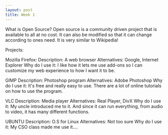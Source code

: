 ```yaml
---
layout: post
title: Week 1
---
```



What is Open Source?
Open source is a community driven project that is available to all at no cost.  It can also be modified so that it can change according to ones need.  It is very similar to Wikipedia!

Projects:

Mozilla Firefox:
Description: A web browser
Alternatives: Google, Internet Explorer
Why do I use it: I like how it lets me use add-ons so I can customize my web experience to how I want it to be.

GIMP
Description: Photoshop program
Alternatives: Adobe Photoshop
Why do I use it: It's free and really easy to use.  There are a lot of online tutorials on how to use the program.

VLC
Description: Media player
Alternatives: Real Player, DivX
Why do I use it: My uncle introduced me to it.  And since it can run everything, from audio to video, it has many different functions.

UBUNTU
Description: O.S for Linux
Alternatives: Not too sure
Why do I use it: My CSO class made me use it....


